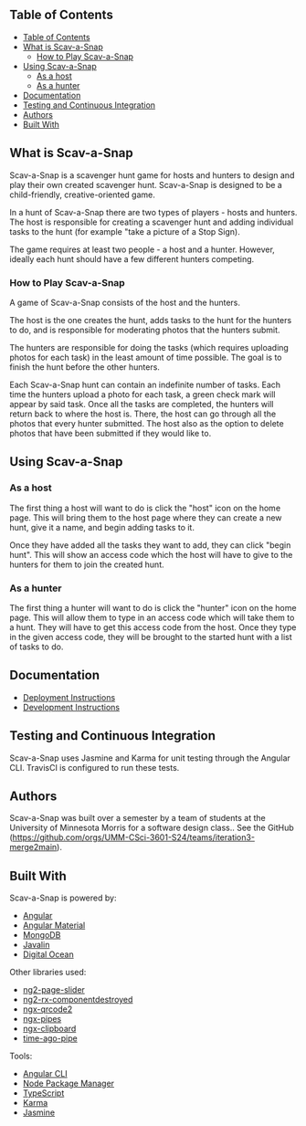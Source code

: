## Table of Contents

- [Table of Contents](#table-of-contents)
- [What is Scav-a-Snap](#what-is-scav-a-snap)
  - [How to Play Scav-a-Snap](#how-to-play-scav-a-snap)
- [Using Scav-a-Snap](#using-scav-a-snap)
  - [As a host](#as-a-host)
  - [As a hunter](#as-a-hunter)
- [Documentation](#documentation)
- [Testing and Continuous Integration](#testing-and-continuous-integration)
- [Authors](#authors)
- [Built With](#built-with)

## What is Scav-a-Snap

Scav-a-Snap is a scavenger hunt game for hosts and hunters to design and play their own created scavenger hunt. Scav-a-Snap is designed to be a child-friendly, creative-oriented game.

In a hunt of Scav-a-Snap there are two types of players - hosts and hunters. The host is responsible for creating a scavenger hunt and adding individual tasks to the hunt (for example "take a picture of a Stop Sign).

The game requires at least two people - a host and a hunter. However, ideally each hunt should have a few different hunters competing.

### How to Play Scav-a-Snap

A game of Scav-a-Snap consists of the host and the hunters.

The host is the one creates the hunt, adds tasks to the hunt for the hunters to do, and is responsible for moderating photos that the hunters submit.

The hunters are responsible for doing the tasks (which requires uploading photos for each task) in the least amount of time possible. The goal is to finish the hunt before the other hunters.

Each Scav-a-Snap hunt can contain an indefinite number of tasks. Each time the hunters upload a photo for each task, a green check mark will appear by said task. Once all the tasks are completed, the hunters will return back to where the host is. There, the host can go through all the photos that every hunter submitted. The host also as the option to delete photos that have been submitted if they would like to.

## Using Scav-a-Snap

### As a host

The first thing a host will want to do is click the "host" icon on the home page. This will bring them to the host page where they can create a new hunt, give it a name, and begin adding tasks to it.

Once they have added all the tasks they want to add, they can click "begin hunt". This will show an access code which the host will have to give to the hunters for them to join the created hunt.

### As a hunter

The first thing a hunter will want to do is click the "hunter" icon on the home page. This will allow them to type in an access code which will take them to a hunt. They will have to get this access code from the host. Once they type in the given access code, they will be brought to the started hunt with a list of tasks to do.  

## Documentation

- [Deployment Instructions](DEPLOYMENT.md)
- [Development Instructions](DEVELOPMENT.md)

## Testing and Continuous Integration

Scav-a-Snap uses Jasmine and Karma for unit testing through the Angular CLI. TravisCI is configured to run these tests.

## Authors

Scav-a-Snap was built over a semester by a team of students at the University of Minnesota Morris for a software design class.. See the GitHub (<https://github.com/orgs/UMM-CSci-3601-S24/teams/iteration3-merge2main>).

## Built With

Scav-a-Snap is powered by:

- [Angular](https://angular.io/)
- [Angular Material](https://material.angular.io/)
- [MongoDB](https://www.mongodb.com/)
- [Javalin](https://javalin.io/)
- [Digital Ocean](https://www.digitalocean.com/)

Other libraries used:

- [ng2-page-slider](https://github.com/KeatonTech/Angular-2-Page-Slider)
- [ng2-rx-componentdestroyed](https://github.com/w11k/ng2-rx-componentdestroyed)
- [ngx-qrcode2](https://github.com/techiediaries/ngx-qrcode)
- [ngx-pipes](https://github.com/danrevah/ngx-pipes)
- [ngx-clipboard](https://github.com/maxisam/ngx-clipboard)
- [time-ago-pipe](https://github.com/AndrewPoyntz/time-ago-pipe)

Tools:

- [Angular CLI](https://cli.angular.io/)
- [Node Package Manager](https://www.npmjs.com/)
- [TypeScript](https://www.typescriptlang.org/)
- [Karma](https://karma-runner.github.io/1.0/index.html)
- [Jasmine](https://jasmine.github.io/)
